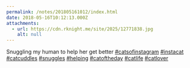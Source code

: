 ```yaml
---
permalink: /notes/201805161012/index.html
date: 2018-05-16T10:12:13.000Z
attachments:
  - url: https://cdn.rknight.me/site/2025/12771838.jpg
    alt: null
---
```


Snuggling my human to help her get better <a href="https://pixelfed.social/discover/tags/catsofinstagram?src=hash" title="#catsofinstagram" class="u-url hashtag" rel="external nofollow noopener">#catsofinstagram</a> <a href="https://pixelfed.social/discover/tags/instacat?src=hash" title="#instacat" class="u-url hashtag" rel="external nofollow noopener">#instacat</a> <a href="https://pixelfed.social/discover/tags/catcuddles?src=hash" title="#catcuddles" class="u-url hashtag" rel="external nofollow noopener">#catcuddles</a> <a href="https://pixelfed.social/discover/tags/snuggles?src=hash" title="#snuggles" class="u-url hashtag" rel="external nofollow noopener">#snuggles</a> <a href="https://pixelfed.social/discover/tags/helping?src=hash" title="#helping" class="u-url hashtag" rel="external nofollow noopener">#helping</a> <a href="https://pixelfed.social/discover/tags/catoftheday?src=hash" title="#catoftheday" class="u-url hashtag" rel="external nofollow noopener">#catoftheday</a> <a href="https://pixelfed.social/discover/tags/catlife?src=hash" title="#catlife" class="u-url hashtag" rel="external nofollow noopener">#catlife</a> <a href="https://pixelfed.social/discover/tags/catlover?src=hash" title="#catlover" class="u-url hashtag" rel="external nofollow noopener">#catlover</a>
